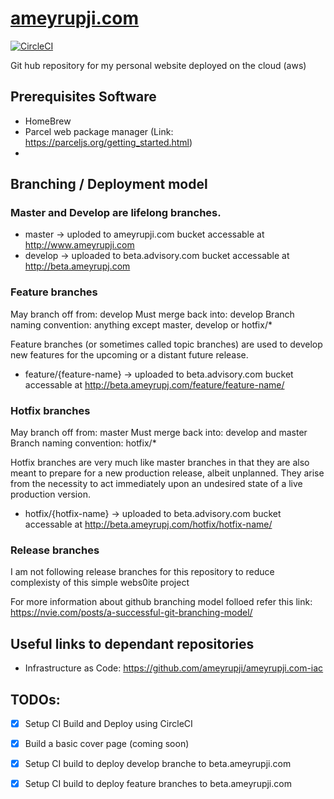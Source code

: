 # [ameyrupji.com](http://www.ameyrupji.com/)

[![CircleCI](https://circleci.com/gh/ameyrupji-com/ameyrupji.com.svg?style=svg)](https://circleci.com/gh/ameyrupji/ameyrupji.com)


Git hub repository for my personal website deployed on the cloud (aws)


## Prerequisites Software
- HomeBrew
- Parcel web package manager (Link: https://parceljs.org/getting_started.html)
- 

## Branching / Deployment model

### Master and Develop are lifelong branches.

- master -> uploded to ameyrupji.com bucket accessable at http://www.ameyrupji.com
- develop -> uploaded to beta.advisory.com bucket accessable at http://beta.ameyrupj.com

### Feature branches
May branch off from: develop
Must merge back into: develop
Branch naming convention: anything except master, develop or hotfix/*

Feature branches (or sometimes called topic branches) are used to develop new features for the upcoming or a distant future release. 

- feature/{feature-name} -> uploaded to beta.advisory.com bucket accessable at http://beta.ameyrupj.com/feature/feature-name/ 


### Hotfix branches
May branch off from: master
Must merge back into: develop and master
Branch naming convention: hotfix/*

Hotfix branches are very much like master branches in that they are also meant to prepare for a new production release, albeit unplanned. They arise from the necessity to act immediately upon an undesired state of a live production version.

- hotfix/{hotfix-name} -> uploaded to beta.advisory.com bucket accessable at http://beta.ameyrupj.com/hotfix/hotfix-name/ 

### Release branches
I am not following release branches for this repository to reduce complexisty of this simple webs0ite project

For more information about github branching model folloed refer this link: https://nvie.com/posts/a-successful-git-branching-model/

## Useful links to dependant repositories
- Infrastructure as Code: https://github.com/ameyrupji/ameyrupji.com-iac


## TODOs:
- [x] Setup CI Build and Deploy using CircleCI
- [x] Build a basic cover page (coming soon)
- [x] Setup CI build to deploy develop branche to beta.ameyrupji.com
- [x] Setup CI build to deploy feature branches to beta.ameyrupji.com


